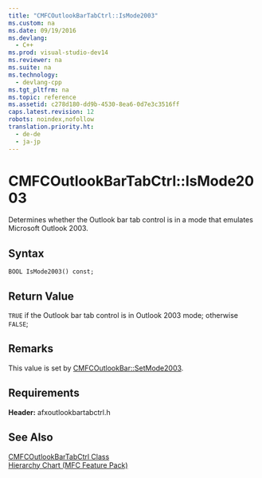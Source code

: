 ```yaml
---
title: "CMFCOutlookBarTabCtrl::IsMode2003"
ms.custom: na
ms.date: 09/19/2016
ms.devlang: 
  - C++
ms.prod: visual-studio-dev14
ms.reviewer: na
ms.suite: na
ms.technology: 
  - devlang-cpp
ms.tgt_pltfrm: na
ms.topic: reference
ms.assetid: c278d180-dd9b-4530-8ea6-0d7e3c3516ff
caps.latest.revision: 12
robots: noindex,nofollow
translation.priority.ht: 
  - de-de
  - ja-jp
---
```

# CMFCOutlookBarTabCtrl::IsMode2003
Determines whether the Outlook bar tab control is in a mode that emulates Microsoft Outlook 2003.  
  
## Syntax  
  
```  
BOOL IsMode2003() const;  
```  
  
## Return Value  
 `TRUE` if the Outlook bar tab control is in Outlook 2003 mode; otherwise `FALSE`;  
  
## Remarks  
 This value is set by [CMFCOutlookBar::SetMode2003](../vs140/CMFCOutlookBar--SetMode2003.md).  
  
## Requirements  
 **Header:** afxoutlookbartabctrl.h  
  
## See Also  
 [CMFCOutlookBarTabCtrl Class](../vs140/CMFCOutlookBarTabCtrl-Class.md)   
 [Hierarchy Chart (MFC Feature Pack)](../vs140/Hierarchy-Chart.md)